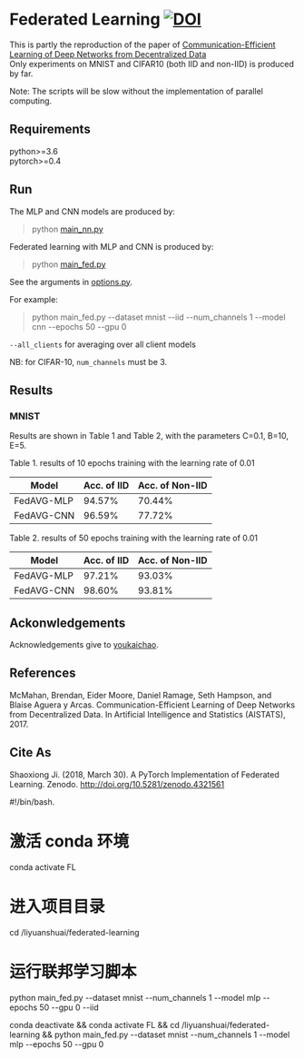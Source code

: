 # Federated Learning [![DOI](https://zenodo.org/badge/DOI/10.5281/zenodo.4321561.svg)](https://doi.org/10.5281/zenodo.4321561)

This is partly the reproduction of the paper of [Communication-Efficient Learning of Deep Networks from Decentralized Data](https://arxiv.org/abs/1602.05629)   
Only experiments on MNIST and CIFAR10 (both IID and non-IID) is produced by far.

Note: The scripts will be slow without the implementation of parallel computing. 

## Requirements
python>=3.6  
pytorch>=0.4

## Run

The MLP and CNN models are produced by:
> python [main_nn.py](main_nn.py)

Federated learning with MLP and CNN is produced by:
> python [main_fed.py](main_fed.py)

See the arguments in [options.py](utils/options.py). 

For example:
> python main_fed.py --dataset mnist --iid --num_channels 1 --model cnn --epochs 50 --gpu 0  

`--all_clients` for averaging over all client models

NB: for CIFAR-10, `num_channels` must be 3.

## Results
### MNIST
Results are shown in Table 1 and Table 2, with the parameters C=0.1, B=10, E=5.

Table 1. results of 10 epochs training with the learning rate of 0.01

| Model     | Acc. of IID | Acc. of Non-IID|
| -----     | -----       | ----           |
| FedAVG-MLP|  94.57%     | 70.44%         |
| FedAVG-CNN|  96.59%     | 77.72%         |

Table 2. results of 50 epochs training with the learning rate of 0.01

| Model     | Acc. of IID | Acc. of Non-IID|
| -----     | -----       | ----           |
| FedAVG-MLP| 97.21%      | 93.03%         |
| FedAVG-CNN| 98.60%      | 93.81%         |


## Ackonwledgements
Acknowledgements give to [youkaichao](https://github.com/youkaichao).

## References
McMahan, Brendan, Eider Moore, Daniel Ramage, Seth Hampson, and Blaise Aguera y Arcas. Communication-Efficient Learning of Deep Networks from Decentralized Data. In Artificial Intelligence and Statistics (AISTATS), 2017.

## Cite As
Shaoxiong Ji. (2018, March 30). A PyTorch Implementation of Federated Learning. Zenodo. http://doi.org/10.5281/zenodo.4321561


#!/bin/bash.




# 激活 conda 环境
conda activate FL

# 进入项目目录
cd /liyuanshuai/federated-learning

# 运行联邦学习脚本
python main_fed.py --dataset mnist --num_channels 1 --model mlp --epochs 50 --gpu 0 --iid

conda deactivate && conda activate FL && cd /liyuanshuai/federated-learning && python main_fed.py --dataset mnist --num_channels 1 --model mlp --epochs 50 --gpu 0